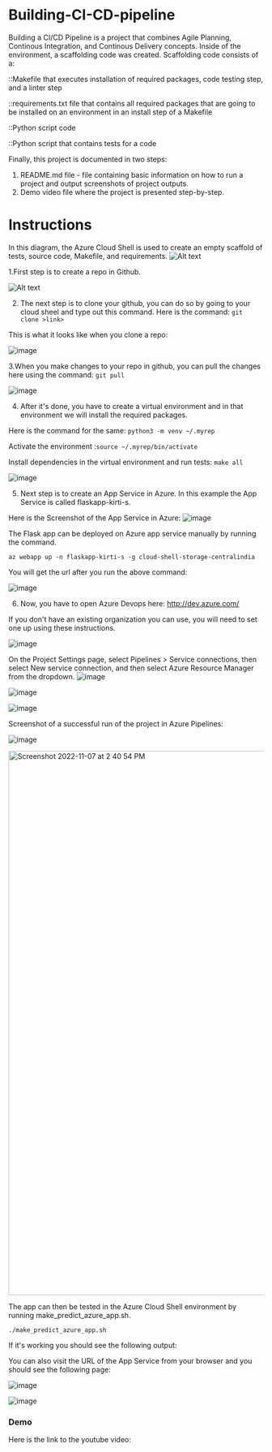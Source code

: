 # Building-CI-CD-pipeline


Building a CI/CD Pipeline is a project that combines Agile Planning, Continous Integration, and Continous Delivery concepts. 
 Inside of the environment, a scaffolding code was created. Scaffolding code consists of a:

::Makefile that executes installation of required packages, code testing step, and a linter step


::requirements.txt file that contains all required packages that are going to be installed on an environment in an install step of a Makefile


::Python script code


::Python script that contains tests for a code


Finally, this project is documented in two steps:

1. README.md file - file containing basic information on how to run a project and output screenshots of project outputs.
2. Demo video file where the project is presented step-by-step.


# Instructions

In this diagram, the Azure Cloud Shell is used to create an empty scaffold of tests, source code, Makefile, and requirements. 
![Alt text](https://github.com/kirti0141/Building-CI-CD-pipeline/blob/Images/1.1.png?raw=true?raw=true "Title")


1.First step is to create a repo in Github. 


![Alt text](https://github.com/kirti0141/Building-CI-CD-pipeline/blob/Images/2.%20Created%20Github%20Repo.png?raw=true?raw=true "Title")

2. The next step is to clone your github, you can do so by going to your cloud sheel and type out this command.
Here is the command: ```git clone >link>```

This is what it looks like when you clone a repo:

![image](https://user-images.githubusercontent.com/117520465/200264915-4ce490b3-a81d-4a92-90df-a76d8467b771.png)

3.When you make changes to your repo in github, you can pull the changes here using the command: ```git pull```

![image](https://user-images.githubusercontent.com/117520465/200265441-8d8ce845-834a-474b-a131-e8dc87c294ca.png)

4. After it's done, you have to create a virtual environment and in that environment we will install the required packages.


Here is the command for the same: ```python3 -m venv ~/.myrep```

Activate the environment :```source ~/.myrep/bin/activate```

Install dependencies in the virtual environment and run tests: ```make all```


![image](https://user-images.githubusercontent.com/117520465/200265913-dea0c7ad-d9e7-4580-9a31-0da412d28c2e.png)

5. Next step is to create an App Service in Azure. In this example the App Service is called flaskapp-kirti-s. 

Here is the Screenshot of the App Service in Azure:
![image](https://user-images.githubusercontent.com/117520465/200272114-6b1d87a1-3f96-4aa0-85c7-163666f0094d.png)

The Flask app can be deployed on Azure app service manually by running the command.

```az webapp up -n flaskapp-kirti-s -g cloud-shell-storage-centralindia```

You will get the url after you run the above command:

![image](https://user-images.githubusercontent.com/117520465/200277740-19cadc36-07f2-413c-a9f1-22b2702c2e05.png)



6. Now, you have to open Azure Devops here: http://dev.azure.com/

If you don't have an existing organization you can use, you will need to set one up using these instructions.

![image](https://user-images.githubusercontent.com/117520465/200268257-dbdaddfc-02e0-488a-b192-6dec3bada93a.png)


On the Project Settings page, select Pipelines > Service connections, then select New service connection, and then select Azure Resource Manager from the dropdown.
![image](https://user-images.githubusercontent.com/117520465/200268463-1971005e-2e19-46b2-96ba-d28b692f4087.png)

![image](https://user-images.githubusercontent.com/117520465/200278587-28a48fb9-9274-435b-b3fe-70c8d7be68ba.png)

![image](https://user-images.githubusercontent.com/117520465/200278985-a9a270f6-f185-412d-a4c0-62a3d37a6ae1.png)





Screenshot of a successful run of the project in Azure Pipelines:

![image](https://user-images.githubusercontent.com/117520465/200280333-aa6140a4-7b08-4f56-8fd9-10d9481eb423.png)


<img width="1073" alt="Screenshot 2022-11-07 at 2 40 54 PM" src="https://user-images.githubusercontent.com/117520465/200271642-f3b5d794-a4e2-4051-81d3-ba015e3b580e.png">

 The app can then be tested in the Azure Cloud Shell environment by running make_predict_azure_app.sh.

```./make_predict_azure_app.sh ```

If it's working you should see the following output:

You can also visit the URL of the App Service from your browser and you should see the following page:


![image](https://user-images.githubusercontent.com/117520465/200273724-29caf6cc-1ebb-45bd-b55f-37d30791cf17.png)

![image](https://user-images.githubusercontent.com/117520465/200282421-840b8a99-66f4-4cb6-b495-94e9bad2b9c6.png)


<h3> Demo </h3>

Here is the link to the youtube video:
